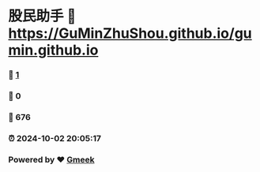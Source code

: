 # 股民助手 :link: https://GuMinZhuShou.github.io/gumin.github.io 
### :page_facing_up: [1](https://GuMinZhuShou.github.io/gumin.github.io/tag.html) 
### :speech_balloon: 0 
### :hibiscus: 676 
### :alarm_clock: 2024-10-02 20:05:17 
### Powered by :heart: [Gmeek](https://github.com/Meekdai/Gmeek)
